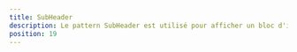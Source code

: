 ```yaml
---
title: SubHeader
description: Le pattern SubHeader est utilisé pour afficher un bloc d'informations sous l'en-tête principale.
position: 19
---
```


<doc-tabs light>

<doc-tab-item label="API">
<doc-api name="sub-header"></doc-api>
</doc-tab-item>

</doc-tabs>
